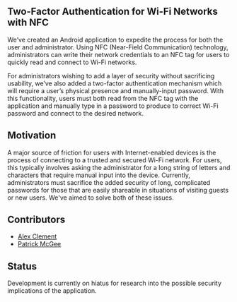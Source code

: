 ## Two-Factor Authentication for Wi-Fi Networks with NFC

  We’ve created an Android application to expedite the process for both the user and administrator. Using NFC (Near-Field Communication) technology, administrators can write their network credentials to an NFC tag for users to quickly read and connect to Wi-Fi networks. 
  
  For administrators wishing to add a layer of security without sacrificing usability, we’ve also added a two-factor authentication mechanism which will require a user’s physical presence and manually-input password. With this functionality, users must both read from the NFC tag with the application and manually type in a password to produce to correct Wi-Fi password and connect to the desired network.

## Motivation

  A major source of friction for users with Internet-enabled devices is the process of connecting to a trusted and secured Wi-Fi network. For users, this typically involves asking the administrator for a long string of letters and characters that require manual input into the device. Currently, administrators must sacrifice the added security of long, complicated passwords for those that are easily shareable in situations of visiting guests or new users. We've aimed to solve both of these issues.
  
## Contributors

  - [Alex Clement](https://github.com/alexrdclement)
  - [Patrick McGee](https://github.com/patrickwmcgee)
  
## Status

Development is currently on hiatus for research into the possible security implications of the application.
